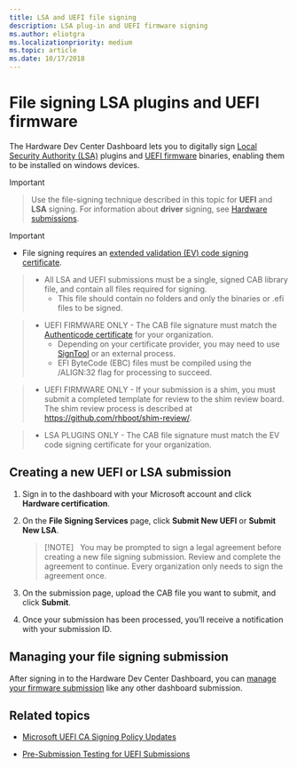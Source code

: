 ```yaml
---
title: LSA and UEFI file signing
description: LSA plug-in and UEFI firmware signing
ms.author: eliotgra
ms.localizationpriority: medium
ms.topic: article
ms.date: 10/17/2018
---
```


# File signing LSA plugins and UEFI firmware

The Hardware Dev Center Dashboard lets you to digitally sign [Local Security Authority (LSA)](https://docs.microsoft.com/windows-server/security/credentials-protection-and-management/configuring-additional-lsa-protection) plugins and [UEFI firmware](https://docs.microsoft.com/windows-hardware/design/device-experiences/oem-uefi) binaries, enabling them to be installed on windows devices.


> [!IMPORTANT]

> Use the file-signing technique described in this topic for **UEFI** and **LSA** signing. 
> For information about **driver** signing, see [Hardware submissions](https://docs.microsoft.com/windows-hardware/drivers/dashboard/hardware-certification-submissions).

> [!IMPORTANT]
> * File signing requires an [extended validation (EV) code signing certificate](get-a-code-signing-certificate.md).

> * All LSA and UEFI submissions must be a single, signed CAB library file, and contain all files required for signing. 
>   * This file should contain no folders and only the binaries or .efi files to be signed. 

> * UEFI FIRMWARE ONLY - The CAB file signature must match the [Authenticode certificate](https://docs.microsoft.com/windows-hardware/drivers/install/authenticode) for your organization.
>   * Depending on your certificate provider, you may need to use [SignTool](https://msdn.microsoft.com/library/windows/desktop/aa387764) or an external process.
>   * EFI ByteCode (EBC) files must be compiled using the /ALIGN:32 flag for processing to succeed.

>* UEFI FIRMWARE ONLY - If your submission is a shim, you must submit a completed template for review to the shim review board. The shim review process is described at https://github.com/rhboot/shim-review/.

> * LSA PLUGINS ONLY - The CAB file signature must match the EV code signing certificate for your organization. 


## Creating a new UEFI or LSA submission

1.  Sign in to the dashboard with your Microsoft account and click **Hardware certification**.

2.  On the **File Signing Services** page, click **Submit New UEFI** or **Submit New LSA**.
    > [!NOTE]  
    > You may be prompted to sign a legal agreement before creating a new file signing submission. Review and complete the agreement to continue. Every organization only needs to sign the agreement once.

3.  On the submission page, upload the CAB file you want to submit, and click **Submit**.

4. Once your submission has been processed, you’ll receive a notification with your submission ID.

## Managing your file signing submission 

After signing in to the Hardware Dev Center Dashboard, you can [manage your firmware submission](manage-your-hardware-submissions.md) like any other dashboard submission. 

## Related topics

- [Microsoft UEFI CA Signing Policy Updates](http://blogs.msdn.com/b/windows_hardware_certification/archive/2013/12/03/microsoft-uefi-ca-signing-policy-updates.aspx)

- [Pre-Submission Testing for UEFI Submissions](http://blogs.msdn.com/b/windows_hardware_certification/archive/2013/12/03/pre-submission-testing-for-uefi-submissions.aspx)
